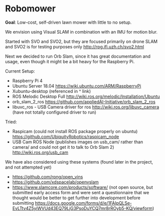 # Robomower
**Goal**: Low-cost, self-driven lawn mower with little to no setup.

We envision using Visual SLAM in combination with an IMU for motion blur.

Started with SVO and SVO2, but they are focused primarily on drone SLAM and SVO2 is for testing purposes only http://rpg.ifi.uzh.ch/svo2.html


Next we decided to run Orb Slam, since it has great documentation and usage, even though it might be a bit heavy for the Raspberry Pi.

Current Setup:
- Raspberry Pi 4
- Ubuntu Server 18.04 https://wiki.ubuntu.com/ARM/RaspberryPi
- Xubuntu-desktop (referenced in ^ link)
- ROS Melodic Desktop Full http://wiki.ros.org/melodic/Installation/Ubuntu
- orb_slam_2_ros https://github.com/appliedAI-Initiative/orb_slam_2_ros 
- libuvc_ros - USB Camera driver for ros http://wiki.ros.org/libuvc_camera (have not totally configured driver to run)

Tried:
- Raspicam (could not install ROS package properly on ubuntu) https://github.com/UbiquityRobotics/raspicam_node
- USB Cam ROS Node (publishes images on usb_cam/ rather than camera/ and could not get it to talk to Orb Slam 2) http://wiki.ros.org/usb_cam

We have also considered using these systems (found later in the project, and not attempted yet)
- https://github.com/rpng/open_vins
- https://github.com/xdspacelab/openvslam
- https://www.slamcore.com/products/software/ (not open source, but submitted early access form and were sent a questionnaire that we thought would be better to get further into development before submitting https://docs.google.com/forms/d/e/1FAIpQLSe-EvLTtv4Z5yiWVUd43EQ79LjG3PsoDuYCQ7mr8rROyb5-KQ/viewform)
